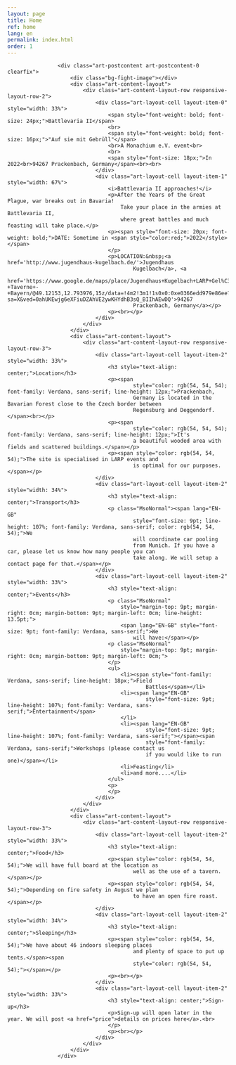 ```yaml
---
layout: page
title: Home
ref: home
lang: en
permalink: index.html
order: 1
---
```


<div class="art-layout-wrapper">
    <div class="art-content-layout">
        <div class="art-content-layout-row">
            <div class="art-layout-cell art-content">
                <article class="art-post art-article">


                    <div class="art-postcontent art-postcontent-0 clearfix">
                        <div class="bg-fight-image"></div>
                        <div class="art-content-layout">
                            <div class="art-content-layout-row responsive-layout-row-2">
                                <div class="art-layout-cell layout-item-0" style="width: 33%">
                                    <span style="font-weight: bold; font-size: 24px;">Battlevaria II</span>
                                    <br>
                                    <span style="font-weight: bold; font-size: 16px;">"Auf sie mit Gebrüll"</span>
                                    <br>A Monachium e.V. event<br>
                                    <br>
                                    <span style="font-size: 18px;">In 2022<br>94267 Prackenbach, Germany</span><br><br>
                                </div>
                                <div class="art-layout-cell layout-item-1" style="width: 67%">
                                    <i>Battlevaria II approaches!</i>
                                    <p>After the Years of the Great Plague, war breaks out in Bavaria!
                                        Take your place in the armies at Battlevaria II,
                                        where great battles and much feasting will take place.</p>
                                    <p><span style="font-size: 20px; font-weight: bold;">DATE: Sometime in <span style="color:red;">2022</style></span>
                                    </p>
                                    <p>LOCATION:&nbsp;<a href='http://www.jugendhaus-kugelbach.de/'>Jugendhaus
                                            Kugelbach</a>, <a
                                            href='https://www.google.de/maps/place/Jugendhaus+Kugelbach+LARP+Gel%C3%A4nde+-+Taverne+-+Bayern/@49.12153,12.793976,15z/data=!4m2!3m1!1s0x0:0xe0366edd979e86ee?sa=X&ved=0ahUKEwjg6eXFiuDZAhVE2ywKHYdhB3sQ_BIIhAEwDQ'>94267
                                            Prackenbach, Germany</a></p>
                                    <p><br></p>
                                </div>
                            </div>
                        </div>
                        <div class="art-content-layout">
                            <div class="art-content-layout-row responsive-layout-row-3">
                                <div class="art-layout-cell layout-item-2" style="width: 33%">
                                    <h3 style="text-align: center;">Location</h3>
                                    <p><span
                                            style="color: rgb(54, 54, 54); font-family: Verdana, sans-serif; line-height: 12px;">Prackenbach,
                                            Germany is located in the Bavarian Forest close to the Czech border between
                                            Regensburg and Deggendorf.</span><br></p>
                                    <p><span
                                            style="color: rgb(54, 54, 54); font-family: Verdana, sans-serif; line-height: 12px;">It's
                                            a beautiful wooded area with fields and scattered buildings.</span></p>
                                    <p><span style="color: rgb(54, 54, 54);">The site is specialised in LARP events and
                                            is optimal for our purposes.</span></p>
                                </div>
                                <div class="art-layout-cell layout-item-2" style="width: 34%">
                                    <h3 style="text-align: center;">Transport</h3>
                                    <p class="MsoNormal"><span lang="EN-GB"
                                            style="font-size: 9pt; line-height: 107%; font-family: Verdana, sans-serif; color: rgb(54, 54, 54);">We
                                            will coordinate car pooling
                                            from Munich. If you have a car, please let us know how many people you can
                                            take along. We will setup a contact page for that.</span></p>
                                </div>
                                <div class="art-layout-cell layout-item-2" style="width: 33%">
                                    <h3 style="text-align: center;">Events</h3>
                                    <p class="MsoNormal"
                                        style="margin-top: 9pt; margin-right: 0cm; margin-bottom: 9pt; margin-left: 0cm; line-height: 13.5pt;">
                                        <span lang="EN-GB" style="font-size: 9pt; font-family: Verdana, sans-serif;">We
                                            will have:</span></p>
                                    <p class="MsoNormal"
                                        style="margin-top: 9pt; margin-right: 0cm; margin-bottom: 9pt; margin-left: 0cm;">
                                    </p>
                                    <ul>
                                        <li><span style="font-family: Verdana, sans-serif; line-height: 18px;">Field
                                                Battles</span></li>
                                        <li><span lang="EN-GB"
                                                style="font-size: 9pt; line-height: 107%; font-family: Verdana, sans-serif;">Entertainment</span>
                                        </li>
                                        <li><span lang="EN-GB"
                                                style="font-size: 9pt; line-height: 107%; font-family: Verdana, sans-serif;"></span><span
                                                style="font-family: Verdana, sans-serif;">Workshops (please contact us
                                                if you would like to run one)</span></li>
                                        <li>Feasting</li>
                                        <li>and more....</li>
                                    </ul>
                                    <p>
                                    </p>
                                </div>
                            </div>
                        </div>
                        <div class="art-content-layout">
                            <div class="art-content-layout-row responsive-layout-row-3">
                                <div class="art-layout-cell layout-item-2" style="width: 33%">
                                    <h3 style="text-align: center;">Food</h3>
                                    <p><span style="color: rgb(54, 54, 54);">We will have full board at the location as
                                            well as the use of a tavern.</span></p>
                                    <p><span style="color: rgb(54, 54, 54);">Depending on fire safety in August we plan
                                            to have an open fire roast.</span></p>
                                </div>
                                <div class="art-layout-cell layout-item-2" style="width: 34%">
                                    <h3 style="text-align: center;">Sleeping</h3>
                                    <p><span style="color: rgb(54, 54, 54);">We have about 46 indoors sleeping places
                                            and plenty of space to put up tents.</span><span
                                            style="color: rgb(54, 54, 54);"></span></p>
                                    <p><br></p>
                                </div>
                                <div class="art-layout-cell layout-item-2" style="width: 33%">
                                    <h3 style="text-align: center;">Sign-up</h3>
                                    <p>Sign-up will open later in the year. We will post <a href="price">details on prices here</a>.<br>
                                    </p>
                                    <p><br></p>
                                </div>
                            </div>
                        </div>
                    </div>
